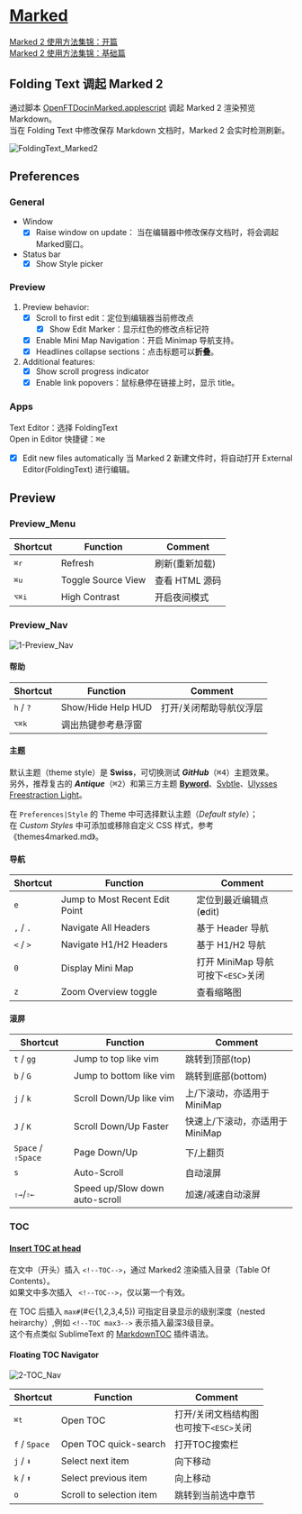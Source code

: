 <!--TOC-->

# [Marked](http://marked2app.com/)
[Marked 2 使用方法集锦：开篇](http://www.waerfa.com/marked-2-intro)  
[Marked 2 使用方法集锦：基础篇](http://www.waerfa.com/marked-2-basic-skills)

## Folding Text 调起 Marked 2
通过脚本 [OpenFTDocinMarked.applescript][] 调起 Marked 2 渲染预览 Markdown。  
当在 Folding Text 中修改保存 Markdown 文档时，Marked 2 会实时检测刷新。

![FoldingText_Marked2](../FoldingText/FoldingText_Marked2.png)

## Preferences
### General

- Window
	- [x] Raise window on update：
		当在编辑器中修改保存文档时，将会调起Marked窗口。

- Status bar
	- [x] Show Style picker

### Preview
1. Preview behavior:
	- [x] Scroll to first edit：定位到编辑器当前修改点
		- [x] Show Edit Marker：显示红色的修改点标记符
	- [x] Enable Mini Map Navigation：开启 Minimap 导航支持。
	- [x] Headlines collapse sections：点击标题可以**折叠**。
2. Additional features: 
	- [x] Show scroll progress indicator
	- [x] Enable link popovers：鼠标悬停在链接上时，显示 title。

### Apps
Text Editor：选择 FoldingText  
Open in Editor 快捷键：<kbd>⌘</kbd><kbd>e</kbd>

- [x] Edit new files automatically
	当 Marked 2 新建文件时，将自动打开 External Editor(FoldingText) 进行编辑。

## Preview
### Preview_Menu
Shortcut  |  Function                       |  Comment
----------|---------------------------------|----------------------
<kbd>⌘</kbd><kbd>r</kbd> | Refresh            | 刷新(重新加载)
<kbd>⌘</kbd><kbd>u</kbd> | Toggle Source View | 查看 HTML 源码
<kbd>⌥</kbd><kbd>⌘</kbd><kbd>i</kbd> | High Contrast | 开启夜间模式

### Preview_Nav

![1-Preview_Nav](1-Preview_Nav.png)

#### 帮助
Shortcut  |  Function                       |  Comment
----------|---------------------------------|----------------------
`h` / `?`     | Show/Hide Help HUD              | 打开/关闭帮助导航仪浮层
<kbd>⌥</kbd><kbd>⌘</kbd><kbd>k</kbd>     | 调出热键参考悬浮窗

#### 主题
默认主题（theme style）是 **Swiss**，可切换测试 ***GitHub***（<kbd>⌘</kbd><kbd>4</kbd>）主题效果。  
另外，推荐复古的 ***Antique***（<kbd>⌘</kbd><kbd>2</kbd>）和第三方主题 [**Byword**](https://github.com/EvanLovely/markdown-styles/tree/master/Byword%20for%20Marked)、[Svbtle](https://github.com/chrishunt/marked)、[Ulysses Freestraction Light](http://www.candlerblog.com/2013/04/11/ulysses-iii-and-marked/)。

在 `Preferences|Style` 的 Theme 中可选择默认主题（*Default style*）；  
在 *Custom Styles*  中可添加或移除自定义 CSS 样式，参考《themes4marked.md》。 

#### 导航
Shortcut  |  Function                       |  Comment
----------|---------------------------------|----------------------
`e`         | Jump to Most Recent Edit Point  | 定位到最近编辑点(**e**dit)
`,` / `.`     | Navigate All Headers            | 基于 Header 导航
`<` / `>`     | Navigate H1/H2 Headers          | 基于 H1/H2 导航
`0`         | Display Mini Map                | 打开 MiniMap 导航<br>可按下`<ESC>`关闭
`z`         | Zoom Overview toggle            | 查看缩略图

#### 滚屏
Shortcut  |  Function                       |  Comment
----------|---------------------------------|----------------------
`t` / `gg`    | Jump to top like vim            | 跳转到顶部(top)
`b` / `G`     | Jump to bottom like vim         | 跳转到底部(bottom)
`j` / `k`     | Scroll Down/Up like vim         | 上/下滚动，亦适用于MiniMap
`J` / `K`     | Scroll Down/Up Faster           | 快速上/下滚动，亦适用于MiniMap
`Space` / <kbd>⇧</kbd>`Space`  | Page Down/Up   | 下/上翻页
`s`         | Auto-Scroll                     | 自动滚屏
<kbd>⇧</kbd><kbd>→</kbd>/<kbd>⇧</kbd><kbd>←</kbd> | Speed up/Slow down auto-scroll | 加速/减速自动滚屏

### TOC
#### [Insert TOC at head](http://marked2app.com/help/Special_Syntax.html)
在文中（开头）插入 `<!--TOC-->`，通过 Marked2 渲染插入目录（Table Of Contents）。  
如果文中多次插入 ` <!--TOC-->`，仅以第一个有效。  

在 TOC 后插入 `max#`(#∈{1,2,3,4,5}) 可指定目录显示的级别深度（nested heirarchy）,例如 `<!--TOC max3-->` 表示插入最深3级目录。  
这个有点类似 SublimeText 的 [MarkdownTOC](https://packagecontrol.io/packages/MarkdownTOC) 插件语法。

#### Floating TOC Navigator
![2-TOC_Nav](2-TOC_Nav.png)

Shortcut  |  Function                       |  Comment
----------|---------------------------------|----------------------
<kbd>⌘</kbd><kbd>t</kbd> | Open TOC              | 打开/关闭文档结构图<br>也可按下`<ESC>`关闭
`f` / `Space` | Open TOC quick-search           | 打开TOC搜索栏
`j` / `⬇️`    | Select next item                | 向下移动
`k` / `⬆️`    | Select previous item            | 向上移动
`o`         | Scroll to selection item        | 跳转到当前选中章节

## <!--以下是本文的脚注和超链接-->
[OpenFTDocinMarked.applescript]: https://github.com/RobTrew/txtquery-tools/blob/master/utilities/OpenFTDocinMarked.applescript

